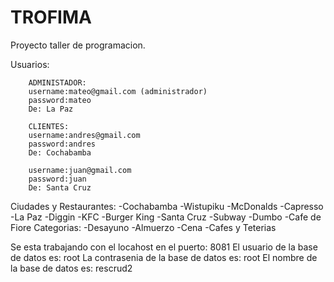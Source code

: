 # TROFIMA
Proyecto taller de programacion.

Usuarios:

        ADMINISTADOR:
        username:mateo@gmail.com (administrador)
        password:mateo
        De: La Paz

        CLIENTES:        
        username:andres@gmail.com       
        password:andres
        De: Cochabamba

        username:juan@gmail.com 
        password:juan
        De: Santa Cruz


Ciudades y Restaurantes:
        -Cochabamba
             -Wistupiku
             -McDonalds
             -Capresso
        -La Paz
             -Diggin
             -KFC
             -Burger King
        -Santa Cruz
             -Subway
             -Dumbo
             -Cafe de Fiore
Categorias:
        -Desayuno
        -Almuerzo
        -Cena
        -Cafes y Teterias

Se esta trabajando con el locahost en el puerto: 8081
El usuario de la base de datos es: root
La contrasenia de la base de datos es: root
El nombre de la base de datos es: rescrud2




